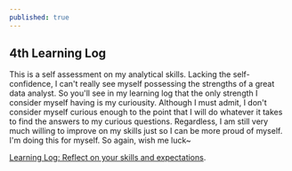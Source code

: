 ```yaml
---
published: true
---
```

## 4th Learning Log

This is a self assessment on my analytical skills. Lacking the self-confidence, I can't really see myself possessing the strengths of a great data analyst. So you'll see in my learning log that the only strength I consider myself having is my curiousity. Although I must admit, I don't consider myself curious enough to the point that I will do whatever it takes to find the answers to my curious questions. Regardless, I am still very much willing to improve on my skills just so I can be more proud of myself. I'm doing this for myself. So again, wish me luck~

[Learning Log: Reflect on your skills and expectations](https://docs.google.com/document/d/1_W4wBuM83atudaB8WW96JYiTdnyyDsqnQwhAWQOWo-4/edit?usp=sharing).
